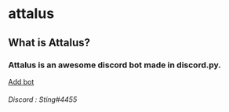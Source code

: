 # attalus
<h2>What is Attalus?</h2>
<h3>Attalus is an awesome discord bot made in discord.py.</h3>
<a href="https://discord.com/api/oauth2/authorize?client_id=744760314599309315&permissions=8&scope=bot">Add bot</a>
<h6>Discord : Sting#4455</h6
